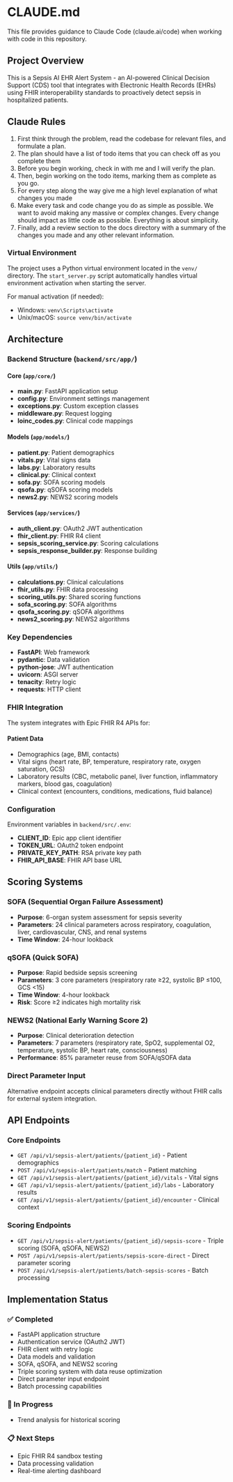 # CLAUDE.md

This file provides guidance to Claude Code (claude.ai/code) when working with code in this repository.

## Project Overview

This is a Sepsis AI EHR Alert System - an AI-powered Clinical Decision Support (CDS) tool that integrates with Electronic Health Records (EHRs) using FHIR interoperability standards to proactively detect sepsis in hospitalized patients.

## Claude Rules
1. First think through the problem, read the codebase for relevant files, and formulate a plan.
2. The plan should have a list of todo items that you can check off as you complete them
3. Before you begin working, check in with me and I will verify the plan.
4. Then, begin working on the todo items, marking them as complete as you go.
5. For every step along the way give me a high level explanation of what changes you made
6. Make every task and code change you do as simple as possible. We want to avoid making any massive or complex changes. Every change should impact as little code as possible. Everything is about simplicity.
7. Finally, add a review section to the docs directory with a summary of the changes you made and any other relevant information.

### Virtual Environment

The project uses a Python virtual environment located in the `venv/` directory. The `start_server.py` script automatically handles virtual environment activation when starting the server.

For manual activation (if needed):
- Windows: `venv\Scripts\activate`
- Unix/macOS: `source venv/bin/activate`

## Architecture

### Backend Structure (`backend/src/app/`)

#### Core (`app/core/`)
- **main.py**: FastAPI application setup
- **config.py**: Environment settings management
- **exceptions.py**: Custom exception classes
- **middleware.py**: Request logging
- **loinc_codes.py**: Clinical code mappings

#### Models (`app/models/`)
- **patient.py**: Patient demographics
- **vitals.py**: Vital signs data
- **labs.py**: Laboratory results
- **clinical.py**: Clinical context
- **sofa.py**: SOFA scoring models
- **qsofa.py**: qSOFA scoring models
- **news2.py**: NEWS2 scoring models

#### Services (`app/services/`)
- **auth_client.py**: OAuth2 JWT authentication
- **fhir_client.py**: FHIR R4 client
- **sepsis_scoring_service.py**: Scoring calculations
- **sepsis_response_builder.py**: Response building

#### Utils (`app/utils/`)
- **calculations.py**: Clinical calculations
- **fhir_utils.py**: FHIR data processing
- **scoring_utils.py**: Shared scoring functions
- **sofa_scoring.py**: SOFA algorithms
- **qsofa_scoring.py**: qSOFA algorithms
- **news2_scoring.py**: NEWS2 algorithms

### Key Dependencies

- **FastAPI**: Web framework
- **pydantic**: Data validation
- **python-jose**: JWT authentication
- **uvicorn**: ASGI server
- **tenacity**: Retry logic
- **requests**: HTTP client

### FHIR Integration

The system integrates with Epic FHIR R4 APIs for:

#### Patient Data
- Demographics (age, BMI, contacts)
- Vital signs (heart rate, BP, temperature, respiratory rate, oxygen saturation, GCS)
- Laboratory results (CBC, metabolic panel, liver function, inflammatory markers, blood gas, coagulation)
- Clinical context (encounters, conditions, medications, fluid balance)

### Configuration

Environment variables in `backend/src/.env`:
- **CLIENT_ID**: Epic app client identifier
- **TOKEN_URL**: OAuth2 token endpoint
- **PRIVATE_KEY_PATH**: RSA private key path
- **FHIR_API_BASE**: FHIR API base URL

## Scoring Systems

### SOFA (Sequential Organ Failure Assessment)
- **Purpose**: 6-organ system assessment for sepsis severity
- **Parameters**: 24 clinical parameters across respiratory, coagulation, liver, cardiovascular, CNS, and renal systems
- **Time Window**: 24-hour lookback

### qSOFA (Quick SOFA)
- **Purpose**: Rapid bedside sepsis screening
- **Parameters**: 3 core parameters (respiratory rate ≥22, systolic BP ≤100, GCS <15)
- **Time Window**: 4-hour lookback
- **Risk**: Score ≥2 indicates high mortality risk

### NEWS2 (National Early Warning Score 2)
- **Purpose**: Clinical deterioration detection
- **Parameters**: 7 parameters (respiratory rate, SpO2, supplemental O2, temperature, systolic BP, heart rate, consciousness)
- **Performance**: 85% parameter reuse from SOFA/qSOFA data

### Direct Parameter Input
Alternative endpoint accepts clinical parameters directly without FHIR calls for external system integration.

## API Endpoints

### Core Endpoints
- `GET /api/v1/sepsis-alert/patients/{patient_id}` - Patient demographics
- `POST /api/v1/sepsis-alert/patients/match` - Patient matching
- `GET /api/v1/sepsis-alert/patients/{patient_id}/vitals` - Vital signs
- `GET /api/v1/sepsis-alert/patients/{patient_id}/labs` - Laboratory results
- `GET /api/v1/sepsis-alert/patients/{patient_id}/encounter` - Clinical context

### Scoring Endpoints
- `GET /api/v1/sepsis-alert/patients/{patient_id}/sepsis-score` - Triple scoring (SOFA, qSOFA, NEWS2)
- `POST /api/v1/sepsis-alert/patients/sepsis-score-direct` - Direct parameter scoring
- `POST /api/v1/sepsis-alert/patients/batch-sepsis-scores` - Batch processing

## Implementation Status

### ✅ Completed
- FastAPI application structure
- Authentication service (OAuth2 JWT)
- FHIR client with retry logic
- Data models and validation
- SOFA, qSOFA, and NEWS2 scoring
- Triple scoring system with data reuse optimization
- Direct parameter input endpoint
- Batch processing capabilities

### 🔄 In Progress
- Trend analysis for historical scoring

### 📋 Next Steps
- Epic FHIR R4 sandbox testing
- Data processing validation
- Real-time alerting dashboard